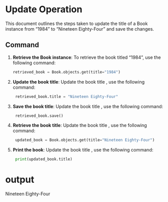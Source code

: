 # Update Operation

This document outlines the steps taken to update the title of a Book instance from “1984” to “Nineteen Eighty-Four” and save the changes.

## Command

1. **Retrieve the Book instance**:
   To retrieve the book titled “1984”, use the following command:

   ```python
   retrieved_book = Book.objects.get(title="1984")

2. **Update the book title**:
   Update the book title , use the following command:

   ```python
    retrieved_book.title = "Nineteen Eighty-Four"

3. **Save the book title**:
   Update the book title , use the following command:

   ```python
    retrieved_book.save()

3. **Retrieve the book title**:
   Update the book title , use the following command:

   ```python
    updated_book = Book.objects.get(title="Nineteen Eighty-Four")

3. **Print the book**:
   Update the book title , use the following command:

   ```python
    print(updated_book.title)

# output
Nineteen Eighty-Four